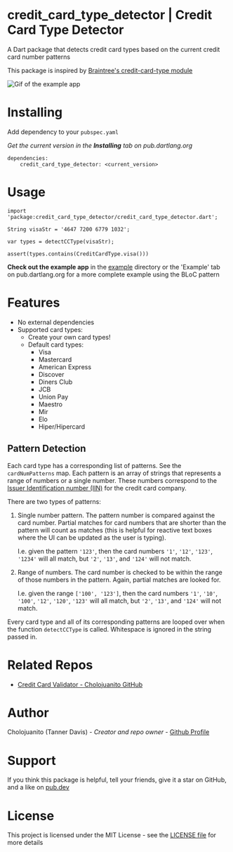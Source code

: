 # credit_card_type_detector | Credit Card Type Detector
A Dart package that detects credit card types based on the current credit card number patterns

This package is inspired by [Braintree's credit-card-type module](https://github.com/braintree/credit-card-type/)

![Gif of the example app](example/example.gif)

# Installing
Add dependency to your `pubspec.yaml`

*Get the current version in the **Installing** tab on pub.dartlang.org*
```
dependencies:
    credit_card_type_detector: <current_version>
```

#  Usage
```
import 'package:credit_card_type_detector/credit_card_type_detector.dart';

String visaStr = '4647 7200 6779 1032';

var types = detectCCType(visaStr);

assert(types.contains(CreditCardType.visa()))

```
**Check out the example app** in the [example](example) directory or the 'Example' tab on pub.dartlang.org for a more complete example using the BLoC pattern

# Features
* No external dependencies
* Supported card types:
    * Create your own card types!
    * Default card types: 
        * Visa
        * Mastercard
        * American Express
        * Discover
        * Diners Club
        * JCB
        * Union Pay
        * Maestro
        * Mir
        * Elo
        * Hiper/Hipercard

## Pattern Detection
Each card type has a corresponding list of patterns. See the `cardNumPatterns` map.
Each pattern is an array of strings that represents a range of numbers or a single number. These numbers correspond to the [Issuer Identification number (IIN)](https://en.wikipedia.org/wiki/Payment_card_number) for the credit card company.

There are two types of patterns:

1. Single number pattern. The pattern number is compared against the card number. Partial matches for card numbers that are shorter than the pattern will count as matches (this is helpful for reactive text boxes where the UI can be updated as the user is typing).
    
    I.e. given the pattern `'123'`, then the card numbers `'1'`, `'12'`, `'123'`, `'1234'` will all match, but `'2'`, `'13'`, and `'124'` will not match.

2. Range of numbers. The card number is checked to be within the range of those numbers in the pattern. Again, partial matches are looked for.

    I.e. given the range `['100', '123']`, then the card numbers `'1'`, `'10'`, `'100'`, `'12'`, `'120'`, `'123'` will all match, but `'2'`, `'13'`, and `'124'` will not match.

Every card type and all of its corresponding patterns are looped over when the function `detectCCType` is called. Whitespace is ignored in the string passed in.


# Related Repos
* [Credit Card Validator - Cholojuanito GitHub](https://github.com/cholojuanito/credit_card_validator)

# Author
Cholojuanito (Tanner Davis) - *Creator and repo owner* - [Github Profile](https://github.com/cholojuanito)

# Support
If you think this package is helpful, tell your friends, give it a star on GitHub, and a like on [pub.dev](https://pub.dev/packages/credit_card_type_detector)

# License
This project is licensed under the MIT License - see the [LICENSE file](LICENSE) for more details

